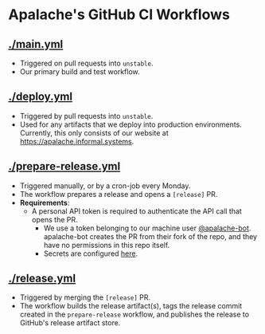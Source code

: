 # Apalache's GitHub CI Workflows

## [./main.yml](./main.yml)

- Triggered on pull requests into `unstable`.
- Our primary build and test workflow.

## [./deploy.yml](./deploy.yml)

- Triggered by pull requests into `unstable`.
- Used for any artifacts that we deploy into production environments. Currently,
  this only consists of our website at https://apalache.informal.systems.

## [./prepare-release.yml](./prepare-release.yml)

- Triggered manually, or by a cron-job every Monday.
- The workflow prepares a release and opens a `[release]` PR.
- **Requirements**:
  - A personal API token is required to authenticate the API call that opens the
    PR.
    - We use a token belonging to our machine user [@apalache-bot][]. apalache-bot
      creates the PR from their fork of the repo, and they have no permissions in
      this repo itself.
    - Secrets are configured [here][secret-config].

[@apalache-bot]: https://github.com/apalache-bot
[secret-config]: https://github.com/informalsystems/apalache/settings/secrets/actions

## [./release.yml](./release.yml)

- Triggered by merging the `[release]` PR.
- The workflow builds the release artifact(s), tags the release commit created
  in the `prepare-release` workflow, and publishes the release to GitHub's
  release artifact store.
